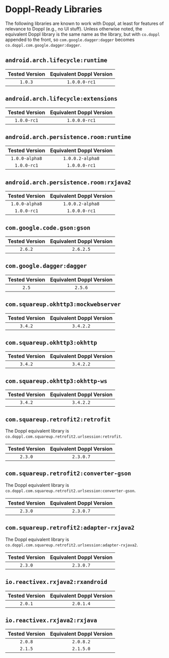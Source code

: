 # Doppl-Ready Libraries

The following libraries are known to work with Doppl, at least for features
of relevance to Doppl (e.g., no UI stuff). Unless otherwise noted,
the equivalent Doppl library is the same name as the library, but with
`co.doppl` appended to the front, so `com.google.dagger:dagger` becomes
`co.doppl.com.google.dagger:dagger`.

## `android.arch.lifecycle:runtime`

|Tested Version|Equivalent Doppl Version|
|:------------:|:----------------------:|
|`1.0.3`       |`1.0.0.0-rc1`           |

## `android.arch.lifecycle:extensions`

|Tested Version|Equivalent Doppl Version|
|:------------:|:----------------------:|
|`1.0.0-rc1`   |`1.0.0.0-rc1`           |

## `android.arch.persistence.room:runtime`

|Tested Version|Equivalent Doppl Version|
|:------------:|:----------------------:|
|`1.0.0-alpha8`|`1.0.0.2-alpha8`        |
|`1.0.0-rc1`   |`1.0.0.0-rc1`           |

## `android.arch.persistence.room:rxjava2`

|Tested Version|Equivalent Doppl Version|
|:------------:|:----------------------:|
|`1.0.0-alpha8`|`1.0.0.2-alpha8`        |
|`1.0.0-rc1`   |`1.0.0.0-rc1`           |

## `com.google.code.gson:gson`

|Tested Version|Equivalent Doppl Version|
|:------------:|:----------------------:|
|`2.6.2`       |`2.6.2.5`               |

## `com.google.dagger:dagger`

|Tested Version|Equivalent Doppl Version|
|:------------:|:----------------------:|
|`2.5`         |`2.5.6`                 |

## `com.squareup.okhttp3:mockwebserver`

|Tested Version|Equivalent Doppl Version|
|:------------:|:----------------------:|
|`3.4.2`       |`3.4.2.2`               |

## `com.squareup.okhttp3:okhttp`

|Tested Version|Equivalent Doppl Version|
|:------------:|:----------------------:|
|`3.4.2`       |`3.4.2.2`               |

## `com.squareup.okhttp3:okhttp-ws`

|Tested Version|Equivalent Doppl Version|
|:------------:|:----------------------:|
|`3.4.2`       |`3.4.2.2`               |

## `com.squareup.retrofit2:retrofit`

The Doppl equivalent library is `co.doppl.com.squareup.retrofit2.urlsession:retrofit`.

|Tested Version|Equivalent Doppl Version|
|:------------:|:----------------------:|
|`2.3.0`       |`2.3.0.7`               |

## `com.squareup.retrofit2:converter-gson`

The Doppl equivalent library is `co.doppl.com.squareup.retrofit2.urlsession:converter-gson`.

|Tested Version|Equivalent Doppl Version|
|:------------:|:----------------------:|
|`2.3.0`       |`2.3.0.7`               |

## `com.squareup.retrofit2:adapter-rxjava2`

The Doppl equivalent library is `co.doppl.com.squareup.retrofit2.urlsession:adapter-rxjava2`.

|Tested Version|Equivalent Doppl Version|
|:------------:|:----------------------:|
|`2.3.0`       |`2.3.0.7`               |

## `io.reactivex.rxjava2:rxandroid`

|Tested Version|Equivalent Doppl Version|
|:------------:|:----------------------:|
|`2.0.1`       |`2.0.1.4`               |

## `io.reactivex.rxjava2:rxjava`

|Tested Version|Equivalent Doppl Version|
|:------------:|:----------------------:|
|`2.0.8`       |`2.0.8.2`               |
|`2.1.5`       |`2.1.5.0`               |
